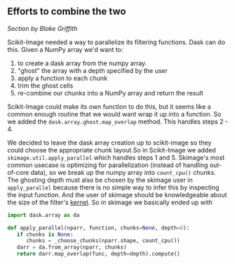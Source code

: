 Efforts to combine the two
--------------------------

*Section by Blake Griffith*

Scikit-Image needed a way to parallelize its filtering functions. Dask can do this. Given a NumPy array we'd want to:

1. to create a dask array from the numpy array.
2. "ghost" the array with a depth specified by the user
3. apply a function to each chunk
4. trim the ghost cells
5. re-combine our chunks into a NumPy array and return the result

Scikit-Image could make its own function to do this, but it seems like a common enough routine that we would want wrap it up into a function. So we added the `dask.array.ghost.map_overlap` method. This handles steps 2 - 4.

We decided to leave the dask array creation up to scikit-image so they could choose the appropriate chunk layout.So in Scikit-Image we added `skimage.util.apply_parallel` which handles steps 1 and 5. Skimage's most common usecase is optimizing for parallelization (instead of handling out-of-core data), so we break up the numpy array into `count_cpu()` chunks. The ghosting depth must also be chosen by the skimage user in `apply_parallel` because there is no simple way to infer this by inspecting the input function. And the user of skimage should be knowledgeable about the size of the filter's [kernel](https://en.wikipedia.org/wiki/Kernel_%28image_processing%29).  So in skimage we basically ended up with

```python
import dask.array as da

def apply_parallel(nparr, function, chunks=None, depth=0):
   if chunks is None:
      chunks = _choose_chunks(nparr.shape, count_cpu())
   darr = da.from_array(nparr, chunks)
   return darr.map_overlap(func, depth=depth).compute()
```
